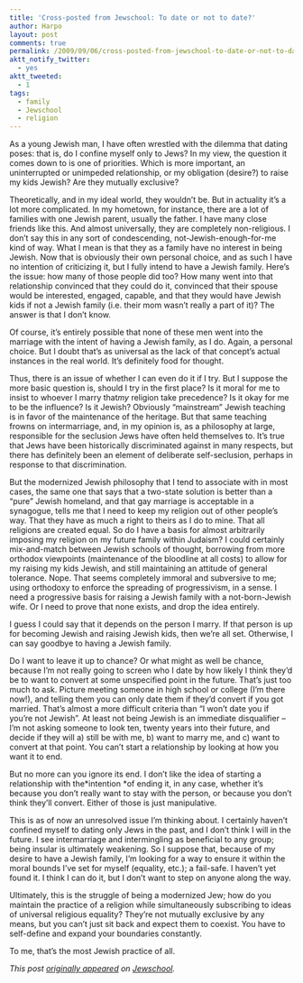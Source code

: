 ```yaml
---
title: 'Cross-posted from Jewschool: To date or not to date?'
author: Harpo
layout: post
comments: true
permalink: /2009/09/06/cross-posted-from-jewschool-to-date-or-not-to-date/
aktt_notify_twitter:
  - yes
aktt_tweeted:
  - 1
tags:
  - family
  - Jewschool
  - religion
---
```

As a young Jewish man, I have often wrestled with the dilemma that dating poses: that is, do I confine myself only to Jews? In my view, the question it comes down to is one of priorities. Which is more important, an uninterrupted or unimpeded relationship, or my obligation (desire?) to raise my kids Jewish? Are they mutually exclusive?

Theoretically, and in my ideal world, they wouldn&#8217;t be. But in actuality it&#8217;s a lot more complicated. In my hometown, for instance, there are a lot of families with one Jewish parent, usually the father. I have many close friends like this. And almost universally, they are completely non-religious. I don&#8217;t say this in any sort of condescending, not-Jewish-enough-for-me kind of way. What I mean is that they as a family have no interest in being Jewish. Now that is obviously their own personal choice, and as such I have no intention of criticizing it, but I fully intend to have a Jewish family. Here&#8217;s the issue: how many of those people did too? How many went into that relationship convinced that they could do it, convinced that their spouse would be interested, engaged, capable, and that they would have Jewish kids if not a Jewish family (i.e. their mom wasn&#8217;t really a part of it)? The answer is that I don&#8217;t know.

Of course, it&#8217;s entirely possible that none of these men went into the marriage with the intent of having a Jewish family, as I do. Again, a personal choice. But I doubt that&#8217;s as universal as the lack of that concept&#8217;s actual instances in the real world. It&#8217;s definitely food for thought.

Thus, there is an issue of whether I can even do it if I try. But I suppose the more basic question is, should I try in the first place? Is it moral for me to insist to whoever I marry that*my* religion take precedence? Is it okay for me to be the influence? Is it Jewish? Obviously &#8220;mainstream&#8221; Jewish teaching is in favor of the maintenance of the heritage. But that same teaching frowns on intermarriage, and, in my opinion is, as a philosophy at large, responsible for the seclusion Jews have often held themselves to. It&#8217;s true that Jews have been historically discriminated against in many respects, but there has definitely been an element of deliberate self-seclusion, perhaps in response to that discrimination.

But the modernized Jewish philosophy that I tend to associate with in most cases, the same one that says that a two-state solution is better than a &#8220;pure&#8221; Jewish homeland, and that gay marriage is acceptable in a synagogue, tells me that I need to keep my religion out of other people&#8217;s way. That they have as much a right to theirs as I do to mine. That all religions are created equal. So do I have a basis for almost arbitrarily imposing my religion on my future family within Judaism? I could certainly mix-and-match between Jewish schools of thought, borrowing from more orthodox viewpoints (maintenance of the bloodline at all costs) to allow for my raising my kids Jewish, and still maintaining an attitude of general tolerance. Nope. That seems completely immoral and subversive to me; using orthodoxy to enforce the spreading of progressivism, in a sense. I need a progressive basis for raising a Jewish family with a not-born-Jewish wife. Or I need to prove that none exists, and drop the idea entirely.

I guess I could say that it depends on the person I marry. If that person is up for becoming Jewish and raising Jewish kids, then we&#8217;re all set. Otherwise, I can say goodbye to having a Jewish family.

Do I want to leave it up to chance? Or what might as well be chance, because I&#8217;m not really going to screen who I date by how likely I think they&#8217;d be to want to convert at some unspecified point in the future. That&#8217;s just too much to ask. Picture meeting someone in high school or college (I&#8217;m there now!), and telling them you can only date them if they&#8217;d convert if you got married. That&#8217;s almost a more difficult criteria than &#8220;I won&#8217;t date you if you&#8217;re not Jewish&#8221;. At least not being Jewish is an immediate disqualifier &#8211; I&#8217;m not asking someone to look ten, twenty years into their future, and decide if they will a) still be with me, b) want to marry me, and c) want to convert at that point. You can&#8217;t start a relationship by looking at how you want it to end.

But no more can you ignore its end. I don&#8217;t like the idea of starting a relationship with the*intention *of ending it, in any case, whether it&#8217;s because you don&#8217;t really want to stay with the person, or because you don&#8217;t think they&#8217;ll convert. Either of those is just manipulative.

This is as of now an unresolved issue I&#8217;m thinking about. I certainly haven&#8217;t confined myself to dating only Jews in the past, and I don&#8217;t think I will in the future. I see intermarriage and intermingling as beneficial to any group; being insular is ultimately weakening. So I suppose that, because of my desire to have a Jewish family, I&#8217;m looking for a way to ensure it within the moral bounds I&#8217;ve set for myself (equality, etc.); a fail-safe. I haven&#8217;t yet found it. I think I can do it, but I don&#8217;t want to step on anyone along the way.

Ultimately, this is the struggle of being a modernized Jew; how do you maintain the practice of a religion while simultaneously subscribing to ideas of universal religious equality? They&#8217;re not mutually exclusive by any means, but you can&#8217;t just sit back and expect them to coexist. You have to self-define and expand your boundaries constantly.

To me, that&#8217;s the most Jewish practice of all.

*This post <a href="http://jewschool.com/2009/09/06/17693/to-date-or-not-to-date" target="_blank">originally appeared</a> on <a href="http://jewschool.com" target="_blank">Jewschool</a>.*